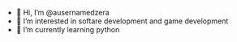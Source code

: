- 👋 Hi, I’m @ausernamedzera
- 👀 I’m interested in softare development and game development
- 🌱 I’m currently learning python

<!---
ausernamedzera/ausernamedzera is a ✨ special ✨ repository because its `README.md` (this file) appears on your GitHub profile.
You can click the Preview link to take a look at your changes.
--->
